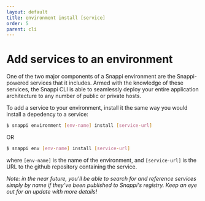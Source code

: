 ```yaml
---
layout: default
title: environment install [service]
order: 5
parent: cli
---
```


# Add services to an environment
One of the two major components of a Snappi environment are the Snappi-powered services that it includes. 
Armed with the knowledge of these services, the Snappi CLI is able to seamlessly deploy your entire 
application architecture to any number of public or private hosts.

To add a service to your environment, install it the same way you would install a depedency to a service:

```sh
$ snappi environment [env-name] install [service-url]
```

OR

```sh
$ snappi env [env-name] install [service-url]
```

where `[env-name]` is the name of the environment, and `[service-url]` is the URL to the github repository containing 
the service. 

_Note: in the near future, you'll be able to search for and reference services simply by name if they've been published 
to Snappi's registry. Keep an eye out for an update with more details!_